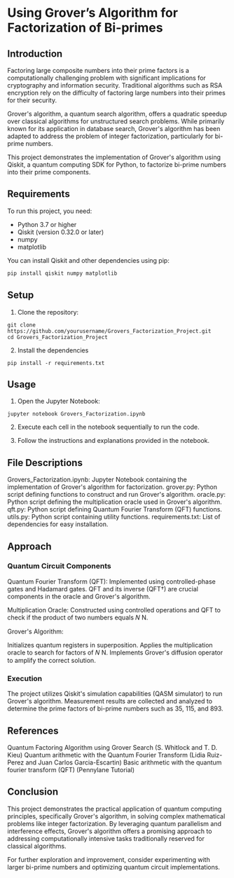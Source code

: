 # Using Grover’s Algorithm for Factorization of Bi-primes

## Introduction

Factoring large composite numbers into their prime factors is a computationally challenging problem with significant implications for cryptography and information security. Traditional algorithms such as RSA encryption rely on the difficulty of factoring large numbers into their primes for their security.

Grover's algorithm, a quantum search algorithm, offers a quadratic speedup over classical algorithms for unstructured search problems. While primarily known for its application in database search, Grover's algorithm has been adapted to address the problem of integer factorization, particularly for bi-prime numbers.

This project demonstrates the implementation of Grover's algorithm using Qiskit, a quantum computing SDK for Python, to factorize bi-prime numbers into their prime components.

## Requirements

To run this project, you need:
- Python 3.7 or higher
- Qiskit (version 0.32.0 or later)
- numpy
- matplotlib

You can install Qiskit and other dependencies using pip:
```bash
pip install qiskit numpy matplotlib
```

## Setup

1. Clone the repository:

```
git clone https://github.com/yourusername/Grovers_Factorization_Project.git
cd Grovers_Factorization_Project
```

2. Install the dependencies

```
pip install -r requirements.txt
```

## Usage

1. Open the Jupyter Notebook:

```
jupyter notebook Grovers_Factorization.ipynb
```

2. Execute each cell in the notebook sequentially to run the code.

3. Follow the instructions and explanations provided in the notebook.

## File Descriptions

Grovers_Factorization.ipynb: Jupyter Notebook containing the implementation of Grover's algorithm for factorization.
grover.py: Python script defining functions to construct and run Grover's algorithm.
oracle.py: Python script defining the multiplication oracle used in Grover's algorithm.
qft.py: Python script defining Quantum Fourier Transform (QFT) functions.
utils.py: Python script containing utility functions.
requirements.txt: List of dependencies for easy installation.

## Approach

### Quantum Circuit Components
Quantum Fourier Transform (QFT):
Implemented using controlled-phase gates and Hadamard gates.
QFT and its inverse (QFT†) are crucial components in the oracle and Grover's algorithm.

Multiplication Oracle:
Constructed using controlled operations and QFT to check if the product of two numbers equals 
𝑁
N.

Grover's Algorithm:

Initializes quantum registers in superposition.
Applies the multiplication oracle to search for factors of 
𝑁
N.
Implements Grover's diffusion operator to amplify the correct solution.

### Execution
The project utilizes Qiskit's simulation capabilities (QASM simulator) to run Grover's algorithm.
Measurement results are collected and analyzed to determine the prime factors of bi-prime numbers such as 35, 115, and 893.

## References

Quantum Factoring Algorithm using Grover Search (S. Whitlock and T. D. Kieu)
Quantum arithmetic with the Quantum Fourier Transform (Lidia Ruiz-Perez and Juan Carlos Garcia-Escartin)
Basic arithmetic with the quantum fourier transform (QFT) (Pennylane Tutorial)

## Conclusion

This project demonstrates the practical application of quantum computing principles, specifically Grover's algorithm, in solving complex mathematical problems like integer factorization. By leveraging quantum parallelism and interference effects, Grover's algorithm offers a promising approach to addressing computationally intensive tasks traditionally reserved for classical algorithms.

For further exploration and improvement, consider experimenting with larger bi-prime numbers and optimizing quantum circuit implementations.
